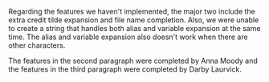Regarding the features we haven't implemented, the major two include the extra credit tilde expansion 
and file name completion. Also, we were unable to create a string that handles both alias and variable 
expansion at the same time. The alias and variable expansion also doesn't work when there are other characters.

The features in the second paragraph were completed by Anna Moody and the features in the third paragraph were completed by Darby Laurvick.


